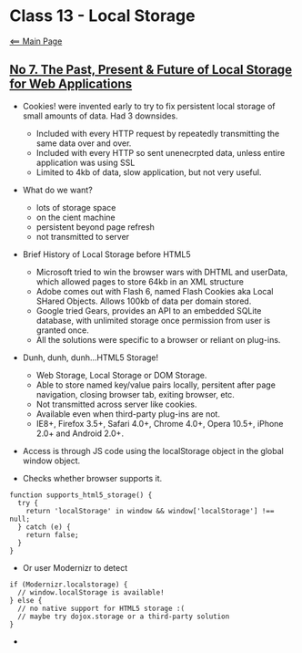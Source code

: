 # Class 13 - Local Storage

[<== Main Page](../README.md)

## [No 7. The Past, Present & Future of Local Storage for Web Applications](http://diveinto.html5doctor.com/storage.html)

- Cookies! were invented early to try to fix persistent local storage of small amounts of data. Had 3 downsides.
  - Included with every HTTP request by repeatedly transmitting the same data over and over.
  - Included with every HTTP so sent unenecrpted data, unless entire application was using SSL
  - Limited to 4kb of data, slow application, but not very useful.

- What do we want?
  - lots of storage space
  - on the cient machine
  - persistent beyond page refresh
  - not transmitted to server

- Brief History of Local Storage before HTML5
  - Microsoft tried to win the browser wars with DHTML and userData, which allowed pages to store 64kb in an XML structure
  - Adobe comes out with Flash 6, named Flash Cookies aka Local SHared Objects. Allows 100kb of data per domain stored.
  - Google tried Gears, provides an API to an embedded SQLite database, with unlimited storage once permission from user is granted once.
  - All the solutions were specific to a browser or reliant on plug-ins.

- Dunh, dunh, dunh...HTML5 Storage!
  - Web Storage, Local Storage or DOM Storage.
  - Able to store named key/value pairs locally, persitent after page navigation, closing browser tab, exiting browser, etc. 
  - Not transmitted across server like cookies.
  - Available even when third-party plug-ins are not.
  - IE8+, Firefox 3.5+, Safari 4.0+, Chrome 4.0+, Opera 10.5+, iPhone 2.0+ and Android 2.0+.

- Access is through JS code using the localStorage object in the global window object. 

- Checks whether browser supports it.

```render-javascript
function supports_html5_storage() {
  try {
    return 'localStorage' in window && window['localStorage'] !== null;
  } catch (e) {
    return false;
  }
}
```

- Or user Modernizr to detect

```render-javascript
if (Modernizr.localstorage) {
  // window.localStorage is available!
} else {
  // no native support for HTML5 storage :(
  // maybe try dojox.storage or a third-party solution
}
```

- 
